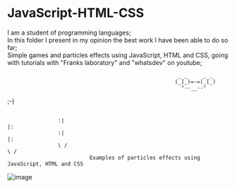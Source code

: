 # JavaScript-HTML-CSS <br>
I am a student of programming languages;<br>
In this folder I present in my opinion the best work I have been able to do so far;</br>
Simple games and particles effects using JavaScript, HTML and CSS, going with tutorials with "Franks laboratory" and "whatsdev" on youtube;
>
                                                          _ _     _ _
                                                         (_]_)=-=(_[_)
                                                           "--__--"

;-)
##
                    :|                                                                            |:
                    :|                                                                            |:
                    \ /                                                                          \ /
                              Examples of particles effects using JavaScript, HTML and CSS

![image]( https://github.com/nataliaas/JavaScript-HTML-CSS/blob/main/PixelsFlowEffect-Google-Chrome-2021-04-25-11-25-54_2.gif) 

